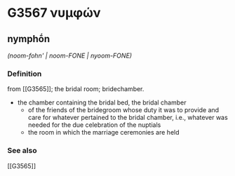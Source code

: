# G3567 νυμφών

## nymphṓn

_(noom-fohn' | noom-FONE | nyoom-FONE)_

### Definition

from [[G3565]]; the bridal room; bridechamber.

- the chamber containing the bridal bed, the bridal chamber
  - of the friends of the bridegroom whose duty it was to provide and care for whatever pertained to the bridal chamber, i.e., whatever was needed for the due celebration of the nuptials
  - the room in which the marriage ceremonies are held

### See also

[[G3565]]

